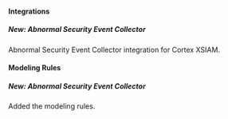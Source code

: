 
#### Integrations
##### New: Abnormal Security Event Collector
Abnormal Security Event Collector integration for Cortex XSIAM.

#### Modeling Rules
##### New: Abnormal Security Event Collector
Added the modeling rules.
